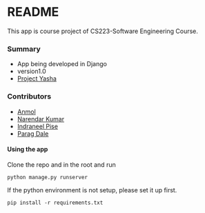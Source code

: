 # README #

This app is course project of CS223-Software Engineering Course.

### Summary ###

* App being developed in Django
* version1.0
* [Project Yasha](https://bitbucket.org/radbrawler/projectyasha)

### Contributors ###

* [Anmol](https://bitbucket.org/radbrawler/)
* [Narendar Kumar](https://www.facebook.com/khola07)
* [Indraneel Pise](https://www.facebook.com/indraneel.pise)
* [Parag Dale](https://bitbucket.org/hectrix08/)

#### Using the app ####

Clone the repo and in the root and run

`python manage.py runserver`

If the python environment is not setup, please set it up first.

`pip install -r requirements.txt`